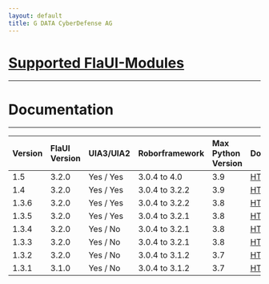 ```yaml
---
layout: default
title: G DATA CyberDefense AG
---
```


#   [Supported FlaUI-Modules](./modules.html)

---------

# Documentation

---------

| Version      | FlaUI Version      | UIA3/UIA2           | Roborframework      | Max Python Version  | Documentation                                             |
|:-------------|:------------------ | :------------------ | :------------------ | :------------------ | :------------------                                       |
| 1.5          | 3.2.0              | Yes / Yes           | 3.0.4 to 4.0        | 3.9                 | [HTML](./keywords/1.5.html)/[XML](./keywords/1.5.xml)     |
| 1.4          | 3.2.0              | Yes / Yes           | 3.0.4 to 3.2.2      | 3.9                 | [HTML](./keywords/1.4.html)/[XML](./keywords/1.4.xml)     |
| 1.3.6        | 3.2.0              | Yes / Yes           | 3.0.4 to 3.2.2      | 3.8                 | [HTML](./keywords/1.3.6.html)/[XML](./keywords/1.3.6.xml) |
| 1.3.5        | 3.2.0              | Yes / Yes           | 3.0.4 to 3.2.1      | 3.8                 | [HTML](./keywords/1.3.5.html)/[XML](./keywords/1.3.5.xml) |
| 1.3.4        | 3.2.0              | Yes / No            | 3.0.4 to 3.2.1      | 3.8                 | [HTML](./keywords/1.3.4.html)/[XML](./keywords/1.3.4.xml) |
| 1.3.3        | 3.2.0              | Yes / No            | 3.0.4 to 3.2.1      | 3.8                 | [HTML](./keywords/1.3.3.html)/[XML](./keywords/1.3.3.xml) |
| 1.3.2        | 3.2.0              | Yes / No            | 3.0.4 to 3.1.2      | 3.7                 | [HTML](./keywords/1.3.2.html)/[XML](./keywords/1.3.2.xml) |
| 1.3.1        | 3.1.0              | Yes / No            | 3.0.4 to 3.1.2      | 3.7                 | [HTML](./keywords/1.3.1.html)/[XML](./keywords/1.3.1.xml) |
